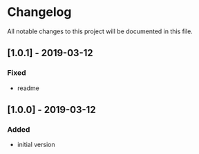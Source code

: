 # Changelog
All notable changes to this project will be documented in this file.

## [1.0.1] - 2019-03-12

### Fixed
- readme

## [1.0.0] - 2019-03-12

### Added
- initial version

